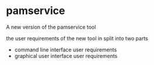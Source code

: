 # pamservice
A new version of the pamservice tool

the user requirements of the new tool in split into two parts

* command line interface user requirements
* graphical user interface user requirements

